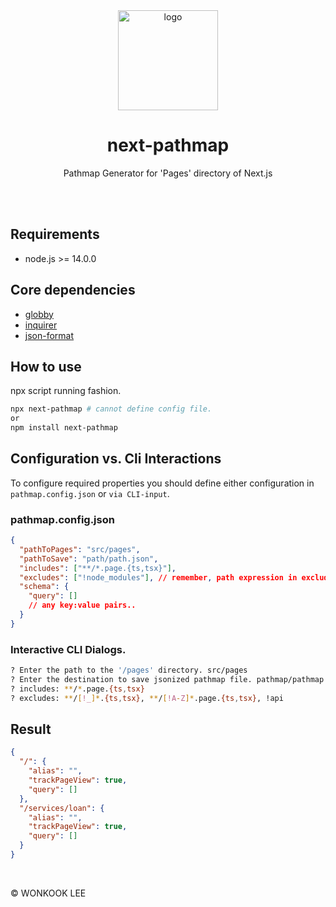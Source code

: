 <br />
<br />

<div style="text-align:center;">
<figure><img src="https://user-images.githubusercontent.com/61101022/236479507-48e8efe0-55b8-4357-b24b-b552393286b7.png" alt="logo" width="160"></figure>

<h1> <b>next-pathmap</b> </h1>

<p> Pathmap Generator for 'Pages' directory of Next.js </p>

</div>

<br />
<br />

## Requirements

- node.js >= 14.0.0

## Core dependencies

- [globby](https://github.com/sindresorhus/globby)
- [inquirer](https://github.com/SBoudrias/Inquirer.js)
- [json-format](https://github.com/luizstacio/json-format)

## How to use

npx script running fashion.

```sh
npx next-pathmap # cannot define config file.
or
npm install next-pathmap
```

## Configuration vs. Cli Interactions

To configure required properties you should define either configuration in `pathmap.config.json` or `via CLI-input`.

### pathmap.config.json

```json
{
  "pathToPages": "src/pages",
  "pathToSave": "path/path.json",
  "includes": ["**/*.page.{ts,tsx}"],
  "excludes": ["!node_modules"], // remember, path expression in excludes must start with exclamation mark.
  "schema": {
    "query": []
    // any key:value pairs..
  }
}
```

### Interactive CLI Dialogs.

```sh
? Enter the path to the '/pages' directory. src/pages
? Enter the destination to save jsonized pathmap file. pathmap/pathmap.json
? includes: **/*.page.{ts,tsx}
? excludes: **/[!_]*.{ts,tsx}, **/[!A-Z]*.page.{ts,tsx}, !api
```

## Result

```json
{
  "/": {
    "alias": "",
    "trackPageView": true,
    "query": []
  },
  "/services/loan": {
    "alias": "",
    "trackPageView": true,
    "query": []
  }
}
```

<br />

© WONKOOK LEE
